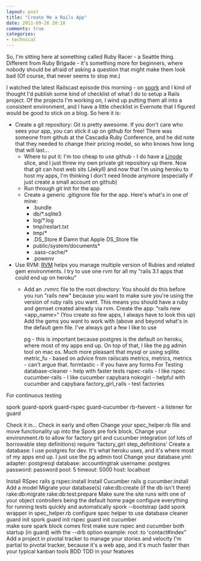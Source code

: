 ```yaml
---
layout: post
title: "Create Me a Rails App"
date: 2011-09-26 20:18
comments: true
categories:
- technical
---
```


So, I'm sitting here at something called Ruby Racer - a Seattle thing.  Different from Ruby Brigade - it's something more for beginners, where nobody should be afraid of asking a question that might make them look bad (Of course, that never seems to stop me.)

I watched the latest Railscast episode this morning - on [spork](http://railscasts.com/episodes/285-spork) and I kind of thought I'd publish some kind of checklist of what I do to setup a Rails project.  Of the projects I'm working on, I wind up putting them all into a consistent environment, and I have a little checklist in Evernote that I figured would be good to stick on a blog.  So here it is:

- Create a git repository: Git is pretty awesome.  If you don't care who sees your app, you can stick it up on github for free!  There was someone from github at the Cascadia Ruby Conference, and he did note that they needed to change their pricing model, so who knows how long that will last...
    - Where to put it: I'm too cheap to use github - I do have a [Linode](http://linode.com) slice, and I just threw my own private git repository up there.  Now that git can host web sits (Jekyll) and now that I'm using heroku to host my apps, I'm thinking I don't need linode anymore (especially if just create a small account on github)
    - Run through git init for the app
    - Create a generic .gitignore file for the app.  Here's what's in one of mine: 
        - .bundle
        - db/\*.sqlite3
        - log/\*.log
        - tmp/restart.txt
        - tmp/\*
        - .DS\_Store # Damn that Apple DS\_Store file
        - public/system/documents\*
        - .sass-cache/\*
        - .powenv
- Use RVM: [RVM](http://beginrescueend.com) helps you manage multiple version of Rubies and related gem environments.  I try to use one rvm for all my "rails 3.1 apps that could end up on heroku"
    - Add an .rvmrc file to the root directory:  You should do this before you run "rails new" because you want to make sure you're using the version of ruby rails you want.  This means you should have a ruby and gemset created  already via rvm.
  Create the app: "rails new <app_name>" (You create so few apps, I always have to look this up)
  Add the gems you want to work with (above and beyond what's in the default gem file. I've always got a few I like to use


       pg - this is important because postgres is the default on heroku, where most of my apps end up.  On top of that, I like the pg admin tool on mac os. Much more pleasant that mysql or using sqllite.
       metric_fu - based on advice from railscats metrics, metrics, metrics - can't argue that.
       formtastic - if you have any forms
     For Testing 
   database-cleaner - help with faster tests
  rspec-rails - I like rspec
  cucumber-rails - I like cucumber
  capybara
  nokogiri - helpful with cucumber and capybara
  factory\_girl\_rails - test factories

For continuous testing

  spork
  guard-spork
  guard-rspec
  guard-cucumber
  rb-fsevent - a listener for guard

  Check it in… Check in early and often
  Change your spec\_helper.rb file and move functionality up into the Spork pre fork block.
  Change your environment.rb to allow for factory girl and cucumber integration (of lots of borrowable step definitions)
     require 'factory\_girl step\_definitions'
  Create a database:
     I use postgres for dev.  It's what heroku uses, and it's where most of my apps end up.
     I just use the pg admin tool
  Change your database.yml:
     adapter: postgresql
     database: accountingtrak
     username: postgres
     password: password
     pool: 5
     timeout: 5000
     host: localhost

  Install RSpec
     rails g rspec:install
  Install Cucumber
     rails g cucumber:install
  Add a model
  Migrate your database(s)
     rake:db:create (if the db isn't there)
     rake:db:migrate
     rake:db:test:prepare
  Make sure the site runs with one of your object controllers being the default home page configure everything for running tests quickly and automatically
     spork --bootstrap (add spork wrapper in spec\_helper.rb
     configure spec helper to use database cleaner
     guard init spork
     guard init rspec
     guard init cucumber     
     make sure spark block comes first
     make sure rspec and cucumber both startup (in guard) with the --drb option
     example: root :to 'contact#index"
  Add a project in pivotal tracker to manage your stories and velocity
     I'm partial to pivotal tracker, because it's a web app, and it's much faster than your typical kanban tools
  BDD TDD in your features








